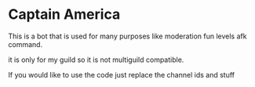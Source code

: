 # Captain America

This is a bot that is used for many purposes like 
moderation
fun
levels
afk command.

it is only for my guild so it is not multiguild compatible.

If you would like to use the code just replace the channel ids and stuff
